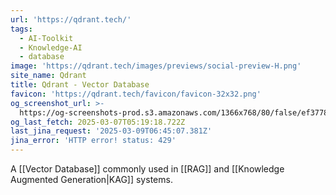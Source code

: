 ```yaml
---
url: 'https://qdrant.tech/'
tags:
  - AI-Toolkit
  - Knowledge-AI
  - database
image: 'https://qdrant.tech/images/previews/social-preview-H.png'
site_name: Qdrant
title: Qdrant - Vector Database
favicon: 'https://qdrant.tech/favicon/favicon-32x32.png'
og_screenshot_url: >-
  https://og-screenshots-prod.s3.amazonaws.com/1366x768/80/false/ef37780f6055b589aa8350ec622e6cd8ca88b400e1f93d1dc47f84add08df01b.jpeg
og_last_fetch: 2025-03-07T05:19:18.722Z
last_jina_request: '2025-03-09T06:45:07.381Z'
jina_error: 'HTTP error! status: 429'
---
```

A [[Vector Database]] commonly used in [[RAG]] and [[Knowledge Augmented Generation|KAG]] systems.  

